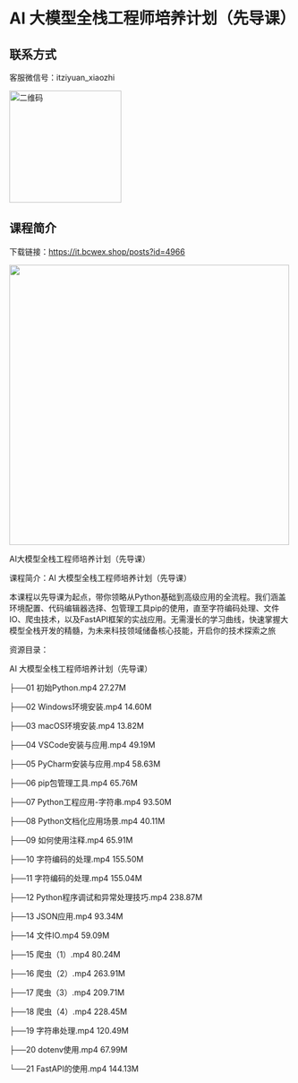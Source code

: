 # AI 大模型全栈工程师培养计划（先导课）

## 联系方式

客服微信号：itziyuan_xiaozhi

<img src="https://ziyuanyun.oss-cn-guangzhou.aliyuncs.com/common/20240614073449/666b82192834a.jpg" width="200" height="200" alt="二维码">

## 课程简介

下载链接：https://it.bcwex.shop/posts?id=4966

<img src="https://ziyuanyun.oss-cn-guangzhou.aliyuncs.com/yun/20241201154755/674c14ab074f5.jpg" width="500" alt="">

  AI大模型全栈工程师培养计划（先导课）



 课程简介：AI 大模型全栈工程师培养计划（先导课）

 本课程以先导课为起点，带你领略从Python基础到高级应用的全流程。我们涵盖环境配置、代码编辑器选择、包管理工具pip的使用，直至字符编码处理、文件IO、爬虫技术，以及FastAPI框架的实战应用。无需漫长的学习曲线，快速掌握大模型全栈开发的精髓，为未来科技领域储备核心技能，开启你的技术探索之旅

 资源目录：

 AI 大模型全栈工程师培养计划（先导课）

 ├──01 初始Python.mp4 27.27M

 ├──02 Windows环境安装.mp4 14.60M

 ├──03 macOS环境安装.mp4 13.82M

 ├──04 VSCode安装与应用.mp4 49.19M

 ├──05 PyCharm安装与应用.mp4 58.63M

 ├──06 pip包管理工具.mp4 65.76M

 ├──07 Python工程应用-字符串.mp4 93.50M

 ├──08 Python文档化应用场景.mp4 40.11M

 ├──09 如何使用注释.mp4 65.91M

 ├──10 字符编码的处理.mp4 155.50M

 ├──11 字符编码的处理.mp4 155.04M

 ├──12 Python程序调试和异常处理技巧.mp4 238.87M

 ├──13 JSON应用.mp4 93.34M

 ├──14 文件IO.mp4 59.09M

 ├──15 爬虫（1）.mp4 80.24M

 ├──16 爬虫（2）.mp4 263.91M

 ├──17 爬虫（3）.mp4 209.71M

 ├──18 爬虫（4）.mp4 228.45M

 ├──19 字符串处理.mp4 120.49M

 ├──20 dotenv使用.mp4 67.99M

 └──21 FastAPI的使用.mp4 144.13M

  